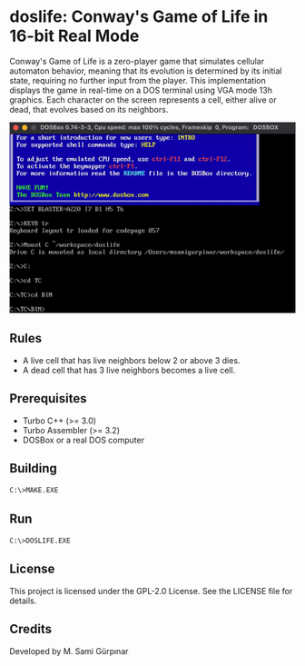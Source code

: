 # doslife: Conway's Game of Life in 16-bit Real Mode 
Conway's Game of Life is a zero-player game that simulates cellular automaton behavior, meaning that its evolution is determined by its initial state, requiring no further input from the player. This implementation displays the game in real-time on a DOS terminal using VGA mode 13h graphics. Each character on the screen represents a cell, either alive or dead, that evolves based on its neighbors.

<img src="ASSETS/doslife.gif" alt="image" width="700" height="auto">

## Rules
+ A live cell that has live neighbors below 2 or above 3 dies.
+ A dead cell that has 3 live neighbors becomes a live cell.

## Prerequisites
+ Turbo C++ (>= 3.0)
+ Turbo Assembler (>= 3.2)
+ DOSBox or a real DOS computer

## Building
```bash
C:\>MAKE.EXE
```
## Run
```bash
C:\>DOSLIFE.EXE
```
## License
This project is licensed under the GPL-2.0 License. See the LICENSE file for details.

## Credits
Developed by M. Sami Gürpınar
